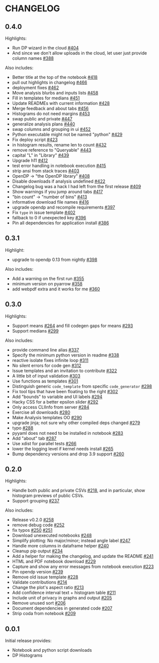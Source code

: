 # CHANGELOG

## 0.4.0

Highlights:

- Run DP wizard in the cloud [#404](https://github.com/opendp/dp-wizard/pull/404)
- And since we don't allow uploads in the cloud, let user just provide column names [#388](https://github.com/opendp/dp-wizard/pull/388)

Also includes:

- Better title at the top of the notebook [#418](https://github.com/opendp/dp-wizard/pull/418)
- pull out highlights in changelog [#466](https://github.com/opendp/dp-wizard/pull/466)
- deployment fixes [#462](https://github.com/opendp/dp-wizard/pull/462)
- Move analysis blurbs and inputs lists [#458](https://github.com/opendp/dp-wizard/pull/458)
- Fill in templates for medians [#451](https://github.com/opendp/dp-wizard/pull/451)
- Update READMEs with current information [#428](https://github.com/opendp/dp-wizard/pull/428)
- Merge feedback and about tabs [#456](https://github.com/opendp/dp-wizard/pull/456)
- Histograms do not need margins [#453](https://github.com/opendp/dp-wizard/pull/453)
- swap public and private [#447](https://github.com/opendp/dp-wizard/pull/447)
- generalize analysis plans [#440](https://github.com/opendp/dp-wizard/pull/440)
- swap columns and grouping in ui [#452](https://github.com/opendp/dp-wizard/pull/452)
- Python executable might not be named "python" [#429](https://github.com/opendp/dp-wizard/pull/429)
- Fix deploy script [#423](https://github.com/opendp/dp-wizard/pull/423)
- in histogram results, rename len to count [#432](https://github.com/opendp/dp-wizard/pull/432)
- remove reference to "Queryable" [#443](https://github.com/opendp/dp-wizard/pull/443)
- capital "L" in "Library" [#439](https://github.com/opendp/dp-wizard/pull/439)
- Upgrade h11 [#412](https://github.com/opendp/dp-wizard/pull/412)
- test error handling in notebook execution [#415](https://github.com/opendp/dp-wizard/pull/415)
- strip ansi from stack traces [#403](https://github.com/opendp/dp-wizard/pull/403)
- OpenDP -> "the OpenDP library" [#408](https://github.com/opendp/dp-wizard/pull/408)
- Disable downloads if analysis undefined [#422](https://github.com/opendp/dp-wizard/pull/422)
- Changelog bug was a hack I had left from the first release [#409](https://github.com/opendp/dp-wizard/pull/409)
- Show warnings if you jump around tabs [#417](https://github.com/opendp/dp-wizard/pull/417)
- "bin count" -> "number of bins" [#413](https://github.com/opendp/dp-wizard/pull/413)
- informative download file names [#416](https://github.com/opendp/dp-wizard/pull/416)
- upgrade opendp and recompile requirements [#397](https://github.com/opendp/dp-wizard/pull/397)
- Fix `type` in issue template [#402](https://github.com/opendp/dp-wizard/pull/402)
- fallback to 0 if unexpected key [#396](https://github.com/opendp/dp-wizard/pull/396)
- Pin all dependencies for application install [#386](https://github.com/opendp/dp-wizard/pull/386)

## 0.3.1

Highlight:

- upgrade to opendp 0.13 from nightly [#398](https://github.com/opendp/dp-wizard/pull/398)

Also includes:

- Add a warning on the first run [#355](https://github.com/opendp/dp-wizard/pull/355)
- minimum version on pyarrow [#358](https://github.com/opendp/dp-wizard/pull/358)
- add webpdf extra and it works for me [#360](https://github.com/opendp/dp-wizard/pull/360)

## 0.3.0

Highlights:

- Support means [#264](https://github.com/opendp/dp-wizard/pull/264) and fill codegen gaps for means [#293](https://github.com/opendp/dp-wizard/pull/293)
- Support medians [#299](https://github.com/opendp/dp-wizard/pull/299)

Also includes:

- provide command line alias [#337](https://github.com/opendp/dp-wizard/pull/337)
- Specify the minimum python version in readme [#338](https://github.com/opendp/dp-wizard/pull/338)
- reactive isolate fixes infinite loop [#311](https://github.com/opendp/dp-wizard/pull/311)
- No silent errors for code gen [#312](https://github.com/opendp/dp-wizard/pull/312)
- Issue templates and an invitation to contribute [#322](https://github.com/opendp/dp-wizard/pull/322)
- A little bit of input validation [#303](https://github.com/opendp/dp-wizard/pull/303)
- Use functions as templates [#301](https://github.com/opendp/dp-wizard/pull/301)
- Distinguish generic `code_template` from specific `code_generator` [#298](https://github.com/opendp/dp-wizard/pull/298)
- Fix tool tips that have been floating to the right [#302](https://github.com/opendp/dp-wizard/pull/302)
- Add "bounds" to variable and UI labels [#294](https://github.com/opendp/dp-wizard/pull/294)
- Hacky CSS for a better epsilon slider [#292](https://github.com/opendp/dp-wizard/pull/292)
- Only access CLIInfo from server [#284](https://github.com/opendp/dp-wizard/pull/284)
- Exercise all downloads [#280](https://github.com/opendp/dp-wizard/pull/280)
- Make Analysis templates OO [#290](https://github.com/opendp/dp-wizard/pull/290)
- upgrade jinja; not sure why other compiled deps changed [#279](https://github.com/opendp/dp-wizard/pull/279)
- typo [#288](https://github.com/opendp/dp-wizard/pull/288)
- pyyaml does not need to be installed in notebook [#283](https://github.com/opendp/dp-wizard/pull/283)
- Add "about" tab [#287](https://github.com/opendp/dp-wizard/pull/287)
- Use xdist for parallel tests [#266](https://github.com/opendp/dp-wizard/pull/266)
- lower the logging level if kernel needs install [#265](https://github.com/opendp/dp-wizard/pull/265)
- Bump dependency versions and drop 3.9 support [#260](https://github.com/opendp/dp-wizard/pull/260)

## 0.2.0

Highlights:

- Handle both public and private CSVs [#218](https://github.com/opendp/dp-wizard/pull/218), and in particular, show histogram previews of public CSVs.
- Support grouping [#237](https://github.com/opendp/dp-wizard/pull/237)

Also includes:

- Release v0.2.0 [#258](https://github.com/opendp/dp-wizard/pull/258)
- remove debug code [#252](https://github.com/opendp/dp-wizard/pull/252)
- fix typos [#250](https://github.com/opendp/dp-wizard/pull/250) [#251](https://github.com/opendp/dp-wizard/pull/251)
- Download unexecuted notebooks [#248](https://github.com/opendp/dp-wizard/pull/248)
- Simplify plotting: No major/minor; instead angle label [#247](https://github.com/opendp/dp-wizard/pull/247)
- Handle more columns in dataframe helper [#240](https://github.com/opendp/dp-wizard/pull/240)
- Cleanup pip output [#234](https://github.com/opendp/dp-wizard/pull/234)
- Add a helper for making the changelog, and update the README [#241](https://github.com/opendp/dp-wizard/pull/241)
- HTML and PDF notebook download [#229](https://github.com/opendp/dp-wizard/pull/229)
- Capture and show any error messages from notebook execution [#223](https://github.com/opendp/dp-wizard/pull/223)
- Pin opendp version [#239](https://github.com/opendp/dp-wizard/pull/239)
- Remove old issue template [#228](https://github.com/opendp/dp-wizard/pull/228)
- Validate contributions [#214](https://github.com/opendp/dp-wizard/pull/214)
- Change the plot's aspect ratio [#213](https://github.com/opendp/dp-wizard/pull/213)
- Add confidence interval text + histogram table [#211](https://github.com/opendp/dp-wizard/pull/211)
- Include unit of privacy in graphs and output [#205](https://github.com/opendp/dp-wizard/pull/205)
- Remove unused sort [#206](https://github.com/opendp/dp-wizard/pull/206)
- Document dependencies in generated code [#207](https://github.com/opendp/dp-wizard/pull/207)
- Strip coda from notebook [#209](https://github.com/opendp/dp-wizard/pull/209)

## 0.0.1

Initial release provides:

- Notebook and python script downloads
- DP Histograms
